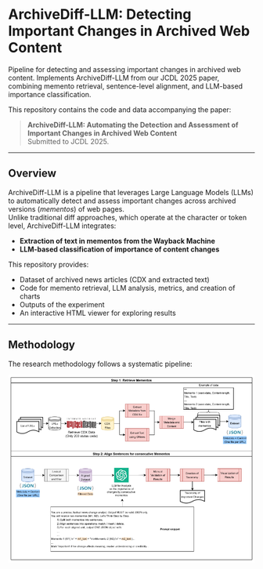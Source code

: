 # ArchiveDiff-LLM: Detecting Important Changes in Archived Web Content
Pipeline for detecting and assessing important changes in archived web content. Implements ArchiveDiff-LLM from our JCDL 2025 paper, combining memento retrieval, sentence-level alignment, and LLM-based importance classification.

This repository contains the code and data accompanying the paper:

> **ArchiveDiff-LLM: Automating the Detection and Assessment of Important Changes in Archived Web Content**   
> Submitted to JCDL 2025.

---

## Overview

ArchiveDiff-LLM is a pipeline that leverages Large Language Models (LLMs) to automatically detect and assess important changes across archived versions (*mementos*) of web pages.  
Unlike traditional diff approaches, which operate at the character or token level, ArchiveDiff-LLM integrates:

- **Extraction of text in mementos from the Wayback Machine**
- **LLM-based classification of importance of content changes**

This repository provides:
- Dataset of archived news articles (CDX and extracted text)
- Code for memento retrieval, LLM analysis, metrics, and creation of charts
- Outputs of the experiment
- An interactive HTML viewer for exploring results
  
---

## Methodology

The research methodology follows a systematic pipeline:

![Methodology Overview](figures/methodology.png)






